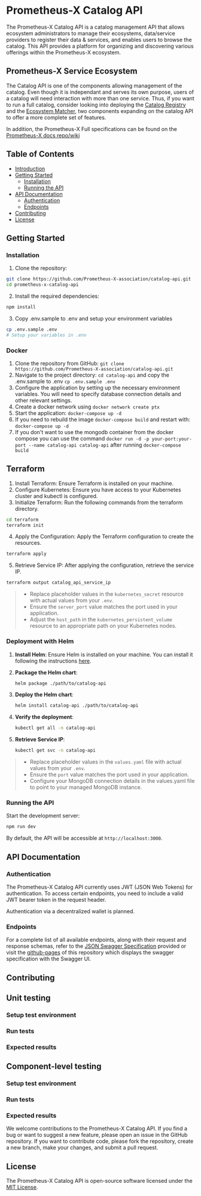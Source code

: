# Prometheus-X Catalog API

The Prometheus-X Catalog API is a catalog management API that allows ecosystem administrators to manage their ecosystems, data/service providers to register their data & services, and enables users to browse the catalog. This API provides a platform for organizing and discovering various offerings within the Prometheus-X ecosystem.

## Prometheus-X Service Ecosystem

The Catalog API is one of the components allowing management of the catalog. Even though it is independant and serves its own purpose, users of a catalog will need interaction with more than one service. Thus, if you want to run a full catalog, consider looking into deploying the [Catalog Registry](https://github.com/Prometheus-X-association/catalog-registry) and the [Ecosystem Matcher](https://github.com/Prometheus-X-association/ecosystem-matcher), two components expanding on the catalog API to offer a more complete set of features.

In addition, the Prometheus-X Full specifications can be found on the [Prometheus-X docs repo/wiki](https://github.com/Prometheus-X-association/docs/wiki/Prometheus%E2%80%90X-Building-Blocks:-Enabling-Secure-Data-Ecosystems-and-Consent%E2%80%90driven-Data-Sharing)

## Table of Contents

- [Introduction](#prometheus-x-catalog-api)
- [Getting Started](#getting-started)
  - [Installation](#installation)
  - [Running the API](#running-the-api)
- [API Documentation](#api-documentation)
  - [Authentication](#authentication)
  - [Endpoints](#endpoints)
- [Contributing](#contributing)
- [License](#license)

## Getting Started

### Installation

1. Clone the repository:

```bash
git clone https://github.com/Prometheus-X-association/catalog-api.git
cd prometheus-x-catalog-api
```

2. Install the required dependencies:

```bash
npm install
```

3. Copy .env.sample to .env and setup your environment variables
```bash
cp .env.sample .env
# Setup your variables in .env
```

### Docker
1. Clone the repository from GitHub: `git clone https://github.com/Prometheus-X-association/catalog-api.git`
2. Navigate to the project directory: `cd catalog-api` and copy the .env.sample to .env `cp .env.sample .env`
3. Configure the application by setting up the necessary environment variables. You will need to specify database connection details and other relevant settings.
4. Create a docker network using `docker network create ptx`
5. Start the application: `docker-compose up -d`
6. If you need to rebuild the image `docker-compose build` and restart with: `docker-compose up -d`
7. If you don't want to use the mongodb container from the docker compose you can use the command `docker run -d -p your-port:your-port --name catalog-api catalog-api` after running `docker-compose build`

## Terraform

1. Install Terraform: Ensure Terraform is installed on your machine.
2. Configure Kubernetes: Ensure you have access to your Kubernetes cluster and kubectl is configured.
3. Initialize Terraform: Run the following commands from the terraform directory.
```sh
cd terraform
terraform init
```
4. Apply the Configuration: Apply the Terraform configuration to create the resources.
```sh
terraform apply
```
5. Retrieve Service IP: After applying the configuration, retrieve the service IP.
```sh
terraform output catalog_api_service_ip
```

> * Replace placeholder values in the `kubernetes_secret` resource with actual values from your `.env`.
> * Ensure the `server_port` value matches the port used in your application.
> * Adjust the `host_path` in the `kubernetes_persistent_volume` resource to an appropriate path on your Kubernetes nodes.

### Deployment with Helm

1. **Install Helm**: Ensure Helm is installed on your machine. You can install it following the instructions [here](https://helm.sh/docs/intro/install/).

2. **Package the Helm chart**:
    ```sh
    helm package ./path/to/catalog-api
    ```

3. **Deploy the Helm chart**:
    ```sh
    helm install catalog-api ./path/to/catalog-api
    ```

4. **Verify the deployment**:
    ```sh
    kubectl get all -n catalog-api
    ```

5. **Retrieve Service IP**:
    ```sh
    kubectl get svc -n catalog-api
    ```

> * Replace placeholder values in the `values.yaml` file with actual values from your `.env`.
> * Ensure the `port` value matches the port used in your application.
> * Configure your MongoDB connection details in the values.yaml file to point to your managed MongoDB instance.

### Running the API

Start the development server:

```bash
npm run dev
```


By default, the API will be accessible at `http://localhost:3000`.

## API Documentation

### Authentication

The Prometheus-X Catalog API currently uses JWT (JSON Web Tokens) for authentication. To access certain endpoints, you need to include a valid JWT bearer token in the request header.

Authentication via a decentralized wallet is planned.

### Endpoints

For a complete list of all available endpoints, along with their request and response schemas, refer to the [JSON Swagger Specification](./docs/swagger.json) provided or visit the [github-pages](https://prometheus-x-association.github.io/catalog-api/) of this repository which displays the swagger specification with the Swagger UI.

## Contributing

## Unit testing
### Setup test environment
### Run tests
### Expected results

## Component-level testing
### Setup test environment
### Run tests
### Expected results

We welcome contributions to the Prometheus-X Catalog API. If you find a bug or want to suggest a new feature, please open an issue in the GitHub repository. If you want to contribute code, please fork the repository, create a new branch, make your changes, and submit a pull request.

## License

The Prometheus-X Catalog API is open-source software licensed under the [MIT License](LICENSE).
